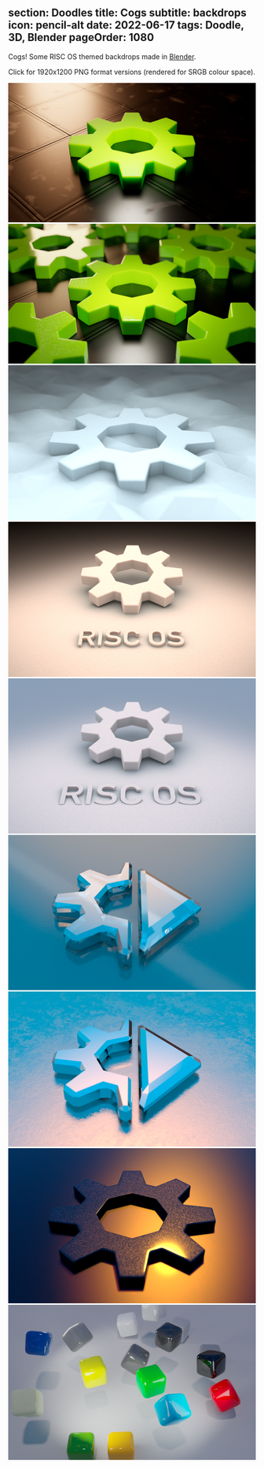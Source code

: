 section: Doodles
title: Cogs
subtitle: backdrops
icon: pencil-alt
date: 2022-06-17
tags: Doodle, 3D, Blender
pageOrder: 1080
----

Cogs! Some RISC OS themed backdrops made in [Blender](https://www.blender.org/).

Click for 1920x1200 PNG format versions (rendered for SRGB colour space).

[![x](cogs/thumbs/resincog-srgb.png)](cogs/resincog-srgb.png)
[![x](cogs/thumbs/resincogs-srgb.png)](cogs/resincogs-srgb.png)
[![x](cogs/thumbs/snowcog.png)](cogs/snowcog.png)
[![x](cogs/thumbs/polycog2-srgb.png)](cogs/polycog2-srgb.png)
[![x](cogs/thumbs/cog-poly-new-srgb.png)](cogs/cog-poly-new-srgb.png)
[![x](cogs/thumbs/direct2-srgb.png)](cogs/direct2-srgb.png)
[![x](cogs/thumbs/directagain-srgb.png)](cogs/directagain-srgb.png)
[![x](cogs/thumbs/sunset-cog-srgb.png)](cogs/sunset-cog-srgb.png)
[![x](cogs/thumbs/palettecubes-srgb.png)](cogs/palettecubes-srgb.png)
